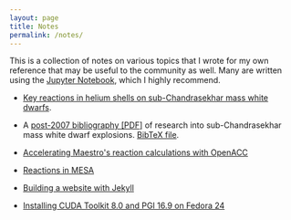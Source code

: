 ```yaml
---
layout: page
title: Notes
permalink: /notes/
---
```


This is a collection of notes on various topics that I wrote for my own
reference that may be useful to the community as well.  Many are written using
the [Jupyter Notebook](http://jupyter.org/), which I highly recommend.

- [Key reactions in helium shells on sub-Chandrasekhar mass white dwarfs](http://nbviewer.jupyter.org/url/amjacobs.net/assets/NBs/RxnNotes.ipynb).

- A [post-2007 bibliography [PDF]](/assets/scbib.pdf) of research into sub-Chandrasekhar mass white dwarf explosions. [BibTeX file](/assets/scbib.bib). 

- [Accelerating Maestro's reaction calculations with OpenACC](http://nbviewer.jupyter.org/url/amjacobs.net/assets/NBs/OpenACCNetOverview.ipynb)

- [Reactions in MESA](http://nbviewer.jupyter.org/url/amjacobs.net/assets/NBs/RxnsInMesa.ipynb)

- [Building a website with Jekyll](website)

- [Installing CUDA Toolkit 8.0 and PGI 16.9 on Fedora 24](http://nbviewer.jupyter.org/url/amjacobs.net/assets/NBs/OpenACCEnvironmentInstallNotes.ipynb)



